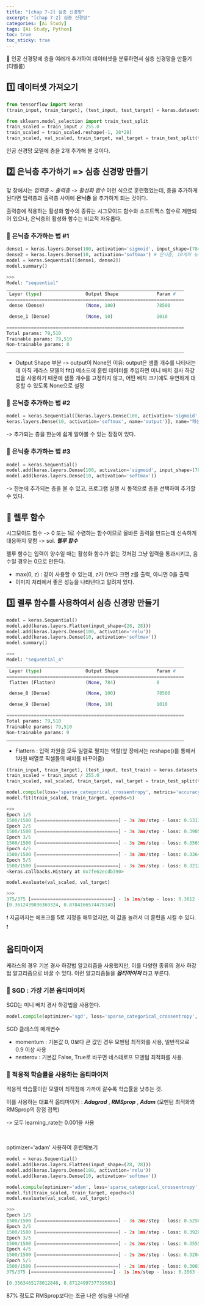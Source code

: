 ```yaml
---
title: "[chap 7-2] 심층 신경망"
excerpt: "[chap 7-2] 심층 신경망"
categories: [Ai Study]
tags: [Ai Study, Python]
toc: true
toc_sticky: true
---
```


📌 인공 신경망에 층을 여러개 추가하여 데이터셋을 분류하면서 심층 신경망을 만들기 (디벨롬)

## 1️⃣ 데이터셋 가져오기

```python
from tensorflow import keras
(train_input, train_target), (test_input, test_target) = keras.datasets.fashion_mnist.load_data()

from sklearn.model_selection import train_test_split
train_scaled = train_input / 255.0
train_scaled = train_scaled.reshape(-1, 28*28)
train_scaled, val_scaled, train_target, val_target = train_test_split(train_scaled, train_target, test_size=0.2, random_state=42)
```

인공 신경망 모델에 층을 2개 추가해 볼 것이다.

## 2️⃣ 은닉층 추가하기 => 심층 신경망 만들기

앞 장에서는 _입력층 ~ 출력층 -> 활성화 함수_ 이런 식으로 훈련했었는데, 층을 추가하게 된다면 입력층과 출력층 사이에 **은닉층** 을 추가하게 되는 것이다. <br>

출력층에 적용하는 활성화 함수의 종류는 시그모이드 함수와 소프트맥스 함수로 제한되어 있으나, 은닉층의 활성화 함수는 비교적 자유롭다.

### 📍 은닉층 추가하는 법 #1

```python
dense1 = keras.layers.Dense(100, activation='sigmoid', input_shape=(784, )) # 은닉층, 100개의 뉴런 포함
dense2 = keras.layers.Dense(10, activation='softmax') # 은닉층, 10개의 뉴런 포함
model = keras.Sequential([dense1, dense2])
model.summary()

>>>
Model: "sequential"
_________________________________________________________________
 Layer (type)                Output Shape              Param #
=================================================================
 dense (Dense)               (None, 100)               78500

 dense_1 (Dense)             (None, 10)                1010

=================================================================
Total params: 79,510
Trainable params: 79,510
Non-trainable params: 0
_________________________________________________________________
```

- Output Shape 부분 -> output이 None인 이유: output은 샘플 개수를 나타내는데 아직 케라스 모델의 fit() 메소드에 훈련 데이터를 주입하면 미니 배치 경사 하강법을 사용하기 때문에 샘플 개수를 고정하지 않고, 어떤 배치 크기에도 유연하게 대응할 수 있도록 None으로 설정

### 📍 은닉층 추가하는 법 #2

```python
model = keras.Sequential([keras.layers.Dense(100, activation='sigmoid', input_shape=(784, ), name='hidden'),
keras.layers.Dense(10, activation='softmax', name='output')], name="패션 MNIST 모델")
```

-> 추가되는 층을 한눈에 쉽게 알아볼 수 있는 장점이 있다.

### 📍 은닉층 추가하는 법 #3

```python
model = keras.Sequential()
model.add(keras.layers.Dense(100, activation='sigmoid', input_shape=(784, )))
model.add(keras.layers.Dense(10, activation='softmax'))
```

-> 한눈에 추가되는 층을 볼 수 있고, 프로그램 실행 시 동적으로 층을 선택하여 추가할 수 있다.

## 🔮 렐루 함수

시그모이드 함수 -> 0 또는 1로 수렴하는 함수이므로 올바른 출력을 만드는데 신속하게 대응하지 못함 -> sol. **_렐루 함수_**
<br>

렐루 함수는 입력이 양수일 때는 활성화 함수가 없는 것처럼 그냥 입력을 통과시키고, 음수일 경우는 0으로 만든다.

- max(0, z) : 같이 사용할 수 있는데, z가 0보다 크면 z를 출력, 아니면 0을 출력
- 이미지 처리에서 좋은 성능을 나타낸다고 알려져 있다.

## 3️⃣ 렐루 함수를 사용하여서 심층 신경망 만들기

```python
model = keras.Sequential()
model.add(keras.layers.Flatten(input_shape=(28, 28)))
model.add(keras.layers.Dense(100, activation='relu'))
model.add(keras.layers.Dense(10, activation='softmax'))
model.summary()

>>>
Model: "sequential_4"
_________________________________________________________________
 Layer (type)                Output Shape              Param #
=================================================================
 flatten (Flatten)           (None, 784)               0

 dense_8 (Dense)             (None, 100)               78500

 dense_9 (Dense)             (None, 10)                1010

=================================================================
Total params: 79,510
Trainable params: 79,510
Non-trainable params: 0
_________________________________________________________________
```

- Flattern : 입력 차원을 모두 일렬로 펼치는 역할(앞 장에서는 reshape()를 통해서 1차원 배열로 픽셀들의 배치를 바꾸어줌)

```python
(train_input, train_target), (test_input, test_train) = keras.datasets.fashion_mnist.load_data()
train_scaled = train_input / 255.0
train_scaled, val_scaled, train_target, val_target = train_test_split(train_scaled, train_target, test_size=0.2, random_state=42)

model.compile(loss='sparse_categorical_crossentropy', metrics='accuracy')
model.fit(train_scaled, train_target, epochs=5)

>>>
Epoch 1/5
1500/1500 [==============================] - 3s 2ms/step - loss: 0.5313 - accuracy: 0.8135
Epoch 2/5
1500/1500 [==============================] - 3s 2ms/step - loss: 0.3905 - accuracy: 0.8596
Epoch 3/5
1500/1500 [==============================] - 3s 2ms/step - loss: 0.3565 - accuracy: 0.8714
Epoch 4/5
1500/1500 [==============================] - 3s 2ms/step - loss: 0.3364 - accuracy: 0.8781
Epoch 5/5
1500/1500 [==============================] - 3s 2ms/step - loss: 0.3212 - accuracy: 0.8860
<keras.callbacks.History at 0x7fe62ecdb390>
```

```python
model.evaluate(val_scaled, val_target)

>>>
375/375 [==============================] - 1s 1ms/step - loss: 0.3612 - accuracy: 0.8784
[0.3612439036369324, 0.8784166574478149]
```

❗ 지금까지는 에포크를 5로 지정을 해두었지만, 이 값을 늘려서 더 훈련을 시킬 수 있다. ❗

## 옵티마이저

케라스의 경우 기본 경사 하강법 알고리즘을 사용했지만, 이를 다양한 종류의 경사 하강법 알고리즘으로 바꿀 수 있다. 이런 알고리즘들을 **_옵티마이저_** 라고 부른다.

### 📍 SGD : 가장 기본 옵티마이저

SGD는 미니 배치 경사 하강법을 사용한다.

```python
model.compile(optimizer='sgd', loss='sparse_categorical_crossentropy', metrics='accuracy')
```

SGD 클래스의 매개변수

- momentum : 기본값 0, 0보다 큰 값인 경우 모멘텀 최적화를 사용, 일반적으로 0.9 이상 사용
- nesterov : 기본값 False, True로 바꾸면 네스테로프 모멘텀 최적화를 사용.

### 📍 적응적 학습률을 사용하는 옵티마이저

적응적 학습률이란 모델이 최적점에 가까이 갈수록 학습률을 낮추는 것. <br>

이를 사용하는 대표적 옵티마이저 : **_Adagrad_** , **_RMSprop_** , **_Adam_** (모멘텀 최적화와 RMSprop의 장점 접목)

-> 모두 learning_rate는 0.001을 사용

<br>

optimizer='adam' 사용하여 훈련해보기

```python
model = keras.Sequential()
model.add(keras.layers.Flatten(input_shape=(28, 28)))
model.add(keras.layers.Dense(100, activation='relu'))
model.add(keras.layers.Dense(10, activation='softmax'))

model.compile(optimizer='adam', loss='sparse_categorical_crossentropy', metrics='accuracy')
model.fit(train_scaled, train_target, epochs=5)
model.evaluate(val_scaled, val_target)

>>>
Epoch 1/5
1500/1500 [==============================] - 3s 2ms/step - loss: 0.5258 - accuracy: 0.8150
Epoch 2/5
1500/1500 [==============================] - 2s 1ms/step - loss: 0.3928 - accuracy: 0.8580
Epoch 3/5
1500/1500 [==============================] - 2s 2ms/step - loss: 0.3555 - accuracy: 0.8697
Epoch 4/5
1500/1500 [==============================] - 2s 2ms/step - loss: 0.3284 - accuracy: 0.8806
Epoch 5/5
1500/1500 [==============================] - 2s 1ms/step - loss: 0.3083 - accuracy: 0.8882
375/375 [==============================] - 1s 1ms/step - loss: 0.3563 - accuracy: 0.8712

[0.3563465178012848, 0.8712499737739563]
```

87% 정도로 RMSprop보다는 조금 나은 성능을 나타냄
